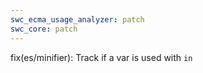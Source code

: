 ```yaml
---
swc_ecma_usage_analyzer: patch
swc_core: patch
---
```


fix(es/minifier): Track if a var is used with `in`
